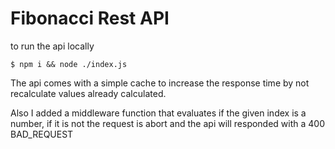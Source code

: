 # Fibonacci Rest API

to run the api locally
```shell
$ npm i && node ./index.js
```

The api comes with a simple cache to increase the response time by not recalculate values already calculated.

Also I added a middleware function that evaluates if the given index is a number, if it is not the request is abort and the api will responded with a 400 BAD_REQUEST